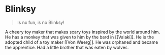 # Blinksy
>Is no fun, is no Blinksy!

A cheery toy maker that makes scary toys inspired by the world around him. He has a monkey that was given to him by the bard in [[Valaki]]. He is the adopted child of a toy maker [[Von Weerg]]. He was orphaned and became the apprentice. Had a little brother that was eaten by wolves.